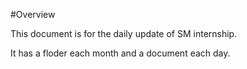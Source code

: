 #Overview

This document is for the daily update of SM internship. 

It has a floder each month and a document each day. 
